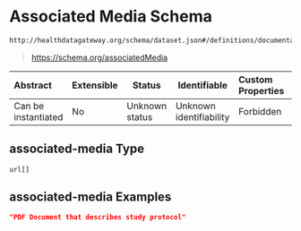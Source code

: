 # Associated Media Schema

```txt
http://healthdatagateway.org/schema/dataset.json#/definitions/documentation/properties/associated-media
```




> <https://schema.org/associatedMedia>
>

| Abstract            | Extensible | Status         | Identifiable            | Custom Properties | Additional Properties | Access Restrictions | Defined In                                                                 |
| :------------------ | ---------- | -------------- | ----------------------- | :---------------- | --------------------- | ------------------- | -------------------------------------------------------------------------- |
| Can be instantiated | No         | Unknown status | Unknown identifiability | Forbidden         | Allowed               | none                | [dataset.schema.json\*](../out/dataset.schema.json "open original schema") |

## associated-media Type

`url[]`

## associated-media Examples

```json
"PDF Document that describes study protocol"
```

